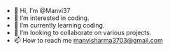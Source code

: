 - 👋 Hi, I’m @Manvi37
- 👀 I’m interested in coding.
- 🌱 I’m currently learning coding.
- 💞️ I’m looking to collaborate on various projects.
- 📫 How to reach me manvisharma3703@gmail.com

<!---
Manvi37/Manvi37 is a ✨ special ✨ repository because its `README.md` (this file) appears on your GitHub profile.
You can click the Preview link to take a look at your changes.
--->
